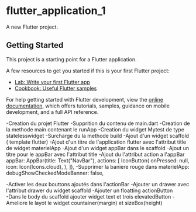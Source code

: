 # flutter_application_1

A new Flutter project.

## Getting Started

This project is a starting point for a Flutter application.

A few resources to get you started if this is your first Flutter project:

- [Lab: Write your first Flutter app](https://docs.flutter.dev/get-started/codelab)
- [Cookbook: Useful Flutter samples](https://docs.flutter.dev/cookbook)

For help getting started with Flutter development, view the
[online documentation](https://docs.flutter.dev/), which offers tutorials,
samples, guidance on mobile development, and a full API reference.



-Creation du projet Flutter 
-Supprition du contenu de main.dart
-Creation de la methode main contenant le runApp
-Creation du widget Mytest de type statelesswidget 
-Surcharge du la methode build
-Ajout d'un widget scaffold ( template flutter)
-Ajout d'un titre de l'application flutter avec l'attribut title de widget materielApp
-Ajout d'un widget appBar dans le scaffold
-Ajout un titre pour le appBar avec l'attribut title
-Ajout du l'attribut action a l'appBar
        appBar: AppBar(title: Text("NavBar"), actions: [
          IconButton(
            onPressed: null,
            icon: Icon(Icons.cloud),
          ),
        ]), 
-Supprimer la baniere rouge dans materielApp: 
        debugShowCheckedModeBanner: false, 

-Activer les deux bouttons ajoutés dans l'actionBar
-Ajouter un drawer avec l'attribut drawer du widget scaffold
-Ajouter un floatting actionButton  
-Dans le body du scaffold  ajouter widget text et trois elevatedButton
-Ameliore le layot le widget countainer(margin) et sizeBox(height)
